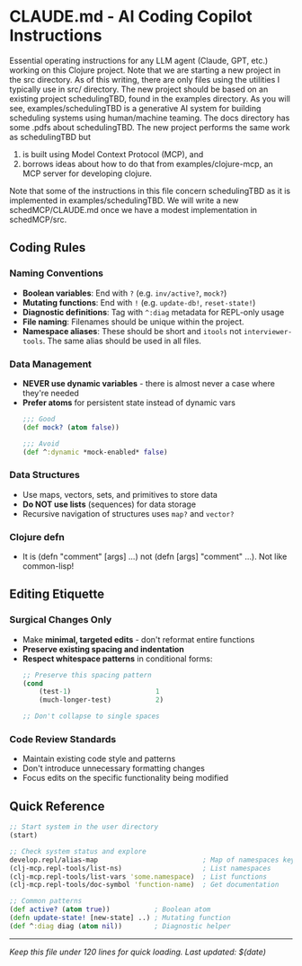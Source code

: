 # CLAUDE.md - AI Coding Copilot Instructions

Essential operating instructions for any LLM agent (Claude, GPT, etc.) working on this Clojure project.
Note that we are starting a new project in the src directory. As of this writing, there are only files using the utilities I typically use in src/ directory.
The new project should be based on an existing project schedulingTBD, found in the examples directory. As you will see, examples/schedulingTBD is a generative AI system for building scheduling systems using human/machine teaming.
The docs directory has some .pdfs about schedulingTBD.
The new project performs the same work as schedulingTBD but
 1) is built using Model Context Protocol (MCP), and
 2) borrows ideas about how to do that from examples/clojure-mcp, an MCP server for developing clojure.

Note that some of the instructions in this file concern schedulingTBD as it is implemented in examples/schedulingTBD.
We will write a new schedMCP/CLAUDE.md once we have a modest implementation in schedMCP/src.

## Coding Rules

### Naming Conventions
- **Boolean variables**: End with `?` (e.g. `inv/active?`, `mock?`)
- **Mutating functions**: End with `!` (e.g. `update-db!`, `reset-state!`)
- **Diagnostic definitions**: Tag with `^:diag` metadata for REPL-only usage
- **File naming**: Filenames should be unique within the project.
- **Namespace aliases**: These should be short and `itools` not `interviewer-tools`. The same alias should be used in all files.

### Data Management
- **NEVER use dynamic variables** - there is almost never a case where they're needed
- **Prefer atoms** for persistent state instead of dynamic vars
  ```clojure
  ;;; Good
  (def mock? (atom false))

  ;;; Avoid
  (def ^:dynamic *mock-enabled* false)
  ```

### Data Structures
- Use maps, vectors, sets, and primitives to store data
- **Do NOT use lists** (sequences) for data storage
- Recursive navigation of structures uses `map?` and `vector?`

### Clojure defn
- It is (defn "comment" [args] ...) not (defn [args] "comment" ...). Not like common-lisp!

## Editing Etiquette

### Surgical Changes Only
- Make **minimal, targeted edits** - don't reformat entire functions
- **Preserve existing spacing and indentation**
- **Respect whitespace patterns** in conditional forms:
  ```clojure
  ;; Preserve this spacing pattern
  (cond
      (test-1)                     1
      (much-longer-test)           2)

  ;; Don't collapse to single spaces
  ```

### Code Review Standards
- Maintain existing code style and patterns
- Don't introduce unnecessary formatting changes
- Focus edits on the specific functionality being modified

## Quick Reference

```clojure
;; Start system in the user directory
(start)

;; Check system status and explore
develop.repl/alias-map                          ; Map of namespaces keyed by consistently used aliases.
(clj-mcp.repl-tools/list-ns)                    ; List namespaces
(clj-mcp.repl-tools/list-vars 'some.namespace)  ; List functions
(clj-mcp.repl-tools/doc-symbol 'function-name)  ; Get documentation

;; Common patterns
(def active? (atom true))           ; Boolean atom
(defn update-state! [new-state] ..) ; Mutating function
(def ^:diag diag (atom nil))        ; Diagnostic helper
```

---
*Keep this file under 120 lines for quick loading. Last updated: $(date)*
